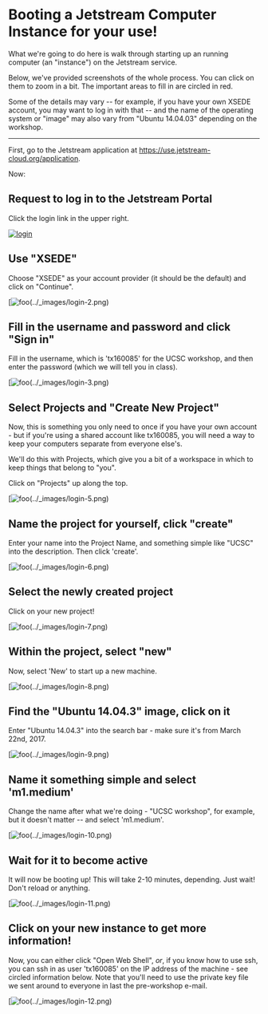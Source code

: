 # Booting a Jetstream Computer Instance for your use!

What we're going to do here is walk through starting up an running
computer (an "instance") on the Jetstream service.

Below, we've provided screenshots of the whole process. You can click
on them to zoom in a bit.  The important areas to fill in are circled
in red.

Some of the details may vary -- for example, if you have your own XSEDE
account, you may want to log in with that -- and the name of the operating
system or "image" may also vary from "Ubuntu 14.04.03" depending on the
workshop.

-----

First, go to the Jetstream application at https://use.jetstream-cloud.org/application.

Now:

## Request to log in to the Jetstream Portal

Click the login link in the upper right.

[![login](images/login-1.thumb.png)](../_images/login-1.png)

## Use "XSEDE"

Choose "XSEDE" as your account provider (it should be the default) and click
on "Continue".
           
[![foo](images/login-2.thumb.png)(../_images/login-2.png)

## Fill in the username and password and click "Sign in"

Fill in the username, which is 'tx160085' for the UCSC workshop,
and then enter the password (which we will tell you in class).

[![foo](images/login-3.thumb.png)(../_images/login-3.png)
           
## Select Projects and "Create New Project"

Now, this is something you only need to once if you have your own
account - but if you're using a shared account like tx160085, you will
need a way to keep your computers separate from everyone else's.

We'll do this with Projects, which give you a bit of a workspace in which
to keep things that belong to "you".

Click on "Projects" up along the top.

[![foo](images/login-5.thumb.png)(../_images/login-5.png)
           
## Name the project for yourself, click "create"

Enter your name into the Project Name, and something simple like "UCSC"
into the description. Then click 'create'.

[![foo](images/login-6.thumb.png)(../_images/login-6.png)

## Select the newly created project

Click on your new project!

[![foo](images/login-7.thumb.png)(../_images/login-7.png)
           
## Within the project, select "new"

Now, select 'New' to start up a new machine.

[![foo](images/login-8.thumb.png)(../_images/login-8.png)

## Find the "Ubuntu 14.04.3" image, click on it

Enter "Ubuntu 14.04.3" into the search bar - make sure it's from
March 22nd, 2017.

[![foo](images/login-9.thumb.png)(../_images/login-9.png)
           
## Name it something simple and select 'm1.medium'

Change the name after what we're doing - "UCSC workshop", for example,
but it doesn't matter -- and select 'm1.medium'.

[![foo](images/login-10.thumb.png)(../_images/login-10.png)

## Wait for it to become active

It will now be booting up! This will take 2-10 minutes, depending.
Just wait! Don't reload or anything.

[![foo](images/login-11.thumb.png)(../_images/login-11.png)
           
## Click on your new instance to get more information!

Now, you can either click "Open Web Shell", *or*, if you know how to use ssh,
you can ssh in as user 'tx160085' on the IP address of the machine - see
circled information below.  Note that you'll need to use the private key
file we sent around to everyone in last the pre-workshop e-mail.

[![foo](images/login-12.thumb.png)(../_images/login-12.png)
